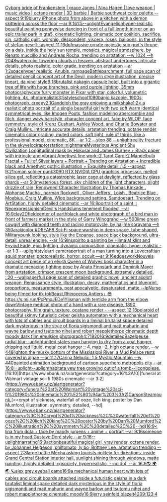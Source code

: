 [Cyborg bride of Frankenstein | grace Jones | Nina Hagen |  love weapon | music video | octane render | 3D barbie  | Barbie southwest color palette  --aspect 9:19](https://www.ebank.nz/aiartgenerator?category=Cyborg%20bride%20of%20Frankenstein%20%7C%20grace%20Jones%20%7C%20Nina%20Hagen%20%7C%20%20love%20weapon%20%7C%20music%20video%20%7C%20octane%20render%20%7C%203D%20barbie%20%20%7C%20Barbie%20southwest%20color%20palette%20%20--aspect%209%3A19)[blurry iPhone photo from above  in a kitchen with a demon skittering across the floor  —ar 9:16](https://www.ebank.nz/aiartgenerator?category=blurry%20iPhone%20photo%20from%20above%20%20in%20a%20kitchen%20with%20a%20demon%20skittering%20across%20the%20floor%20%20%E2%80%94ar%209%3A16)[1:5](https://www.ebank.nz/aiartgenerator?category=1%3A5)[--uplight](https://www.ebank.nz/aiartgenerator?category=--uplight)[Evangelion](https://www.ebank.nz/aiartgenerator?category=Evangelion)[hyper-realistic beautiful painting  pennywise dancing in front of a full length mirror on an epic trailer park in gta5, cinematic lighting, cinematic composition, sacrifice, sin, catholic guilt, worship, despondent, viscera, roses, balloons, in the style of stefan gesell--aspect 11:16](https://www.ebank.nz/aiartgenerator?category=hyper-realistic%20beautiful%20painting%20%20pennywise%20dancing%20in%20front%20of%20a%20full%20length%20mirror%20on%20an%20epic%20trailer%20park%20in%20gta5%2C%20cinematic%20lighting%2C%20cinematic%20composition%2C%20sacrifice%2C%20sin%2C%20catholic%20guilt%2C%20worship%2C%20despondent%2C%20viscera%2C%20roses%2C%20balloons%2C%20in%20the%20style%20of%20stefan%20gesell--aspect%2011%3A16)[dof](https://www.ebank.nz/aiartgenerator?category=dof)[massive ornate majestic sun god's throne on a dais, inside the holy sun temple, mosaics, magical atmosphere, by Renato muccillo and Andreas Rocha, trending on artstation  --w 1024 --h 2048](https://www.ebank.nz/aiartgenerator?category=massive%20ornate%20majestic%20sun%20god%27s%20throne%20on%20a%20dais%2C%20inside%20the%20holy%20sun%20temple%2C%20mosaics%2C%20magical%20atmosphere%2C%20by%20Renato%20muccillo%20and%20Andreas%20Rocha%2C%20trending%20on%20artstation%20%20--w%201024%20--h%202048)[watercolor towering clouds in heaven, abstract undertones, intricate details, photo realistic, color grade, trending on artstation --ar 1:2](https://www.ebank.nz/aiartgenerator?category=watercolor%20towering%20clouds%20in%20heaven%2C%20abstract%20undertones%2C%20intricate%20details%2C%20photo%20realistic%2C%20color%20grade%2C%20trending%20on%20artstation%20--ar%201%3A2)[space](https://www.ebank.nz/aiartgenerator?category=space)[hyper realistic, Anubis, rampage](https://www.ebank.nz/aiartgenerator?category=hyper%20realistic%2C%20Anubis%2C%20rampage)[Battle](https://www.ebank.nz/aiartgenerator?category=Battle)[parchment, full page scan of detailed pencil concept art of the Devil, modern style illustration, precise lineart, da vinci style](https://www.ebank.nz/aiartgenerator?category=parchment%2C%20full%20page%20scan%20of%20detailed%20pencil%20concept%20art%20of%20the%20Devil%2C%20modern%20style%20illustration%2C%20precise%20lineart%2C%20da%20vinci%20style)[9:16](https://www.ebank.nz/aiartgenerator?category=9%3A16)[brutalist nakagin capsule hotel, built into a gigantic tree of life with huge branches, pink and purple lighting, 35mm photography](https://www.ebank.nz/aiartgenerator?category=brutalist%20nakagin%20capsule%20hotel%2C%20built%20into%20a%20gigantic%20tree%20of%20life%20with%20huge%20branches%2C%20pink%20and%20purple%20lighting%2C%2035mm%20photography)[cute furry monster in Pixar with star, colorful, volumetric lighting, 4k, photorealistic](https://www.ebank.nz/aiartgenerator?category=cute%20furry%20monster%20in%20Pixar%20with%20star%2C%20colorful%2C%20volumetric%20lighting%2C%204k%2C%20photorealistic)[3:5](https://www.ebank.nz/aiartgenerator?category=3%3A5)[style](https://www.ebank.nz/aiartgenerator?category=style)[school](https://www.ebank.nz/aiartgenerator?category=school)[1080](https://www.ebank.nz/aiartgenerator?category=1080)[banjo kazooie, 1900s, photograph, creepy](https://www.ebank.nz/aiartgenerator?category=banjo%20kazooie%2C%201900s%2C%20photograph%2C%20creepy)[2.1](https://www.ebank.nz/aiartgenerator?category=2.1)[Gandolph the gray enjoying a milkshake](https://www.ebank.nz/aiartgenerator?category=Gandolph%20the%20gray%20enjoying%20a%20milkshake)[1:2](https://www.ebank.nz/aiartgenerator?category=1%3A2)[< a realistic photo portrait of a single beautiful girl with two soft warm identical symmetrical eyes, like Imogen Poots, fashion modeling abercrombie and fitch, danger wavy hairstyle, character concept art, face by WLOP, face symmetry, style of Krenz Cushart, Ashley Wood, and Charlie Bowater and Craig Mullins, intricate accurate details, artstation trending, octane render, cinematic color grading, muted colors, soft light, rule of thirds, like a professional model, cinematic, 8K --ar 1:2 --stop 88 --uplight](https://www.ebank.nz/aiartgenerator?category=%3C%20a%20realistic%20photo%20portrait%20of%20a%20single%20beautiful%20girl%20with%20two%20soft%20warm%20identical%20symmetrical%20eyes%2C%20like%20Imogen%20Poots%2C%20fashion%20modeling%20abercrombie%20and%20fitch%2C%20danger%20wavy%20hairstyle%2C%20character%20concept%20art%2C%20face%20by%20WLOP%2C%20face%20symmetry%2C%20style%20of%20Krenz%20Cushart%2C%20Ashley%20Wood%2C%20and%20Charlie%20Bowater%20and%20Craig%20Mullins%2C%20intricate%20accurate%20details%2C%20artstation%20trending%2C%20octane%20render%2C%20cinematic%20color%20grading%2C%20muted%20colors%2C%20soft%20light%2C%20rule%20of%20thirds%2C%20like%20a%20professional%20model%2C%20cinematic%2C%208K%20--ar%201%3A2%20--stop%2088%20--uplight)[reality fracture in the sky](https://www.ebank.nz/aiartgenerator?category=reality%20fracture%20in%20the%20sky)[velociraptor](https://www.ebank.nz/aiartgenerator?category=velociraptor)[station](https://www.ebank.nz/aiartgenerator?category=station)[::nightmare](https://www.ebank.nz/aiartgenerator?category=%3A%3Anightmare)[Mysterious Ancient Shu Civilization,Longitudinal  mask by Hokusai and James Gurney + Black paper with intricate and vibrant Amethyst line work::2 Tarot Card::2 Mandelbulb Fractal + Full of Silver layers + Portrait + Trending on Artstation + Incredible black and Amethyst gothic illustration + Exquisite detail::1.5 --aspect 9:21](https://www.ebank.nz/aiartgenerator?category=Mysterious%20Ancient%20Shu%20Civilization%2CLongitudinal%20%20mask%20by%20Hokusai%20and%20James%20Gurney%20%2B%20Black%20paper%20with%20intricate%20and%20vibrant%20Amethyst%20line%20work%3A%3A2%20Tarot%20Card%3A%3A2%20Mandelbulb%20Fractal%20%2B%20Full%20of%20Silver%20layers%20%2B%20Portrait%20%2B%20Trending%20on%20Artstation%20%2B%20Incredible%20black%20and%20Amethyst%20gothic%20illustration%20%2B%20Exquisite%20detail%3A%3A1.5%20--aspect%209%3A21)[roman soldier punk](https://www.ebank.nz/aiartgenerator?category=roman%20soldier%20punk)[3090 RTX NVIDIA GPU graphics processor, melted silica gel, reflecting a catastrophic laser cage at daylight, reflected by glass shards --ar 5:3](https://www.ebank.nz/aiartgenerator?category=3090%20RTX%20NVIDIA%20GPU%20graphics%20processor%2C%20melted%20silica%20gel%2C%20reflecting%20a%20catastrophic%20laser%20cage%20at%20daylight%2C%20reflected%20by%20glass%20shards%20--ar%205%3A3)[mysterious forest, sky children of the light characters, slight drizzle of rain, Renowned Character Illustration by Thomas Kinkade , Alphonse Mucha , norman Rockwell , Oliver Jeffers , Loish , Beatrice Blue , Moebius. Craig Mullins, Wlop background setting, Samdoesart. Trending on ArtStation. highly detailed cinematic --ar 16:8](https://www.ebank.nz/aiartgenerator?category=mysterious%20forest%2C%20sky%20children%20of%20the%20light%20characters%2C%20slight%20drizzle%20of%20rain%2C%20Renowned%20Character%20Illustration%20by%20Thomas%20Kinkade%20%2C%20Alphonse%20Mucha%20%2C%20norman%20Rockwell%20%2C%20Oliver%20Jeffers%20%2C%20Loish%20%2C%20Beatrice%20Blue%20%2C%20Moebius.%20Craig%20Mullins%2C%20Wlop%20background%20setting%2C%20Samdoesart.%20Trending%20on%20ArtStation.%20highly%20detailed%20cinematic%20--ar%2016%3A8)[portrait of a saint :: Neoexpressionism](https://www.ebank.nz/aiartgenerator?category=portrait%20of%20a%20saint%20%3A%3A%20Neoexpressionism)[Devil's Hand](https://www.ebank.nz/aiartgenerator?category=Devil%27s%20Hand)[slums tenement flooded, --ar 16:9](https://www.ebank.nz/aiartgenerator?category=slums%20tenement%20flooded%2C%20--ar%2016%3A9)[clay](https://www.ebank.nz/aiartgenerator?category=clay)[2D](https://www.ebank.nz/aiartgenerator?category=2D)[field](https://www.ebank.nz/aiartgenerator?category=field)[center of earth](https://www.ebank.nz/aiartgenerator?category=center%20of%20earth)[black and white photograph of a bird man in front of farmers market in the style of Garry Winogrand —w 500](https://www.ebank.nz/aiartgenerator?category=black%20and%20white%20photograph%20of%20a%20bird%20man%20in%20front%20of%20farmers%20market%20in%20the%20style%20of%20Garry%20Winogrand%20%E2%80%94w%20500)[lime green cowgirl with diamond teeth and racing motorcycle, by hajime sorayama —h 350](https://www.ebank.nz/aiartgenerator?category=lime%20green%20cowgirl%20with%20diamond%20teeth%20and%20racing%20motorcycle%2C%20by%20hajime%20sorayama%20%E2%80%94h%20350)[araki](https://www.ebank.nz/aiartgenerator?category=araki)[color #D6EAF8 Sci-Fi space warship in deep space, tube shaped, Militarypunk looking, style like the Expanse, space black background, ultra-detail, unreal engine, --ar 16:9](https://www.ebank.nz/aiartgenerator?category=color%20%23D6EAF8%20Sci-Fi%20space%20warship%20in%20deep%20space%2C%20tube%20shaped%2C%20Militarypunk%20looking%2C%20style%20like%20the%20Expanse%2C%20space%20black%20background%2C%20ultra-detail%2C%20unreal%20engine%2C%20--ar%2016%3A9)[insspirito a painting by Hilma af klint and Eyvind Earle, epic lighting, dynamic composition, cinematic, hyper realistic --ar 1:3 --uplight](https://www.ebank.nz/aiartgenerator?category=insspirito%20a%20painting%20by%20Hilma%20af%20klint%20and%20Eyvind%20Earle%2C%20epic%20lighting%2C%20dynamic%20composition%2C%20cinematic%2C%20hyper%20realistic%20--ar%201%3A3%20--uplight)[style](https://www.ebank.nz/aiartgenerator?category=style)[arri camera](https://www.ebank.nz/aiartgenerator?category=arri%20camera)[portrait of a man turning into a Lovecraftian squid monster, photorealistic, horror, occult —ar 9:16](https://www.ebank.nz/aiartgenerator?category=portrait%20of%20a%20man%20turning%20into%20a%20Lovecraftian%20squid%20monster%2C%20photorealistic%2C%20horror%2C%20occult%20%E2%80%94ar%209%3A16)[edges](https://www.ebank.nz/aiartgenerator?category=edges)[work](https://www.ebank.nz/aiartgenerator?category=work)[Nouvel](https://www.ebank.nz/aiartgenerator?category=Nouvel)[a concept art piece of an elvish Queen of Wolves boss character in a dramatic menacing fighting pose by Anato Finnstark and Dominik Mayer from artstation. crimson crescent moon background. extremely detailed. ::20 --wallpaper](https://www.ebank.nz/aiartgenerator?category=a%20concept%20art%20piece%20of%20an%20elvish%20Queen%20of%20Wolves%20boss%20character%20in%20a%20dramatic%20menacing%20fighting%20pose%20by%20Anato%20Finnstark%20and%20Dominik%20Mayer%20from%20artstation.%20crimson%20crescent%20moon%20background.%20extremely%20detailed.%20%3A%3A20%20--wallpaper)[full page scan of detailed graphic novel, ancient axolotl weapon, Renaissance style, illustration, decay, mathematics and blueprint, proportions, measurements, post apocalyptic, desaturated, matte --lp](https://www.ebank.nz/aiartgenerator?category=full%20page%20scan%20of%20detailed%20graphic%20novel%2C%20ancient%20axolotl%20weapon%2C%20Renaissance%20style%2C%20illustration%2C%20decay%2C%20mathematics%20and%20blueprint%2C%20proportions%2C%20measurements%2C%20post%20apocalyptic%2C%20desaturated%2C%20matte%20--lp)[Nurse being filmed for tik tok](https://www.ebank.nz/aiartgenerator?category=Nurse%20being%20filmed%20for%20tik%20tok)[Beast,Rhinoceros,Antlers」](https://www.ebank.nz/aiartgenerator?category=Beast%2CRhinoceros%2CAntlers%E3%80%8D)[😎](https://www.ebank.nz/aiartgenerator?category=%F0%9F%98%8E)[<https://s.mj.run/PcPmxJEDe1Y>](https://www.ebank.nz/aiartgenerator?category=%3Chttps%3A//s.mj.run/PcPmxJEDe1Y%3E)[lis](https://www.ebank.nz/aiartgenerator?category=lis)[man with tenticle arm from the elbow down](https://www.ebank.nz/aiartgenerator?category=man%20with%20tenticle%20arm%20from%20the%20elbow%20down)[Vintage medical photo of a hand with a rare disease, 1890, photography, film grain, texture, ocatane render - --aspect 12:16](https://www.ebank.nz/aiartgenerator?category=Vintage%20medical%20photo%20of%20a%20hand%20with%20a%20rare%20disease%2C%201890%2C%20photography%2C%20film%20grain%2C%20texture%2C%20ocatane%20render%20-%20--aspect%2012%3A16)[polaroid of beautiful skinny futuristic cyber geisha automaton with a mechanical heart with lots of cables and circuit boards in a liminal brutalist space detailed dark mysterious in the style of floria sigismondi and matt mahurin and wayne barlow and tsutomo nihei and robert mapplethorpe cinematic depth moody dark film emulsion photograph](https://www.ebank.nz/aiartgenerator?category=polaroid%20of%20beautiful%20skinny%20futuristic%20cyber%20geisha%20automaton%20with%20a%20mechanical%20heart%20with%20lots%20of%20cables%20and%20circuit%20boards%20in%20a%20liminal%20brutalist%20space%20detailed%20dark%20mysterious%20in%20the%20style%20of%20floria%20sigismondi%20and%20matt%20mahurin%20and%20wayne%20barlow%20and%20tsutomo%20nihei%20and%20robert%20mapplethorpe%20cinematic%20depth%20moody%20dark%20film%20emulsion%20photograph)[4:7](https://www.ebank.nz/aiartgenerator?category=4%3A7)[1920](https://www.ebank.nz/aiartgenerator?category=1920)[16:9](https://www.ebank.nz/aiartgenerator?category=16%3A9)[detailed](https://www.ebank.nz/aiartgenerator?category=detailed)[Bazelgeuse, radial blur](https://www.ebank.nz/aiartgenerator?category=Bazelgeuse%2C%20radial%20blur)[--uplight](https://www.ebank.nz/aiartgenerator?category=--uplight)[united states map hanging to dry from a coat hanger, dripping red liquid, metal coat hanger :: 4, map ::2, high octane render, --w 448](https://www.ebank.nz/aiartgenerator?category=united%20states%20map%20hanging%20to%20dry%20from%20a%20coat%20hanger%2C%20dripping%20red%20liquid%2C%20metal%20coat%20hanger%20%3A%3A%204%2C%20map%20%3A%3A2%2C%20high%20octane%20render%2C%20--w%20448)[light](https://www.ebank.nz/aiartgenerator?category=light)[on the murky bottom of the Mississippi River, a Mud Palace rests covered in algae —ar 11:17](https://www.ebank.nz/aiartgenerator?category=on%20the%20murky%20bottom%20of%20the%20Mississippi%20River%2C%20a%20Mud%20Palace%20rests%20covered%20in%20algae%20%E2%80%94ar%2011%3A17)[Carina Nebula:: 1.5 Mystic Mountain --w 440](https://www.ebank.nz/aiartgenerator?category=Carina%20Nebula%3A%3A%201.5%20Mystic%20Mountain%20--w%20440)[painted animation background of cartoon superhero metropolis city --ar 16:8](https://www.ebank.nz/aiartgenerator?category=painted%20animation%20background%20of%20cartoon%20superhero%20metropolis%20city%20--ar%2016%3A8)[--uplight](https://www.ebank.nz/aiartgenerator?category=--uplight)[--uplight](https://www.ebank.nz/aiartgenerator?category=--uplight)[habitat](https://www.ebank.nz/aiartgenerator?category=habitat)[a yew tree growing out of a tomb](https://www.ebank.nz/aiartgenerator?category=a%20yew%20tree%20growing%20out%20of%20a%20tomb)[--ll](https://www.ebank.nz/aiartgenerator?category=--ll)[congolese.](https://www.ebank.nz/aiartgenerator?category=congolese.)[16:10](https://www.ebank.nz/aiartgenerator?category=16%3A10)[funeral at Walmart vintage sci-fi 1980s cinematic —ar 3:2](https://www.ebank.nz/aiartgenerator?category=funeral%20at%20Walmart%20vintage%20sci-fi%201980s%20cinematic%20%E2%80%94ar%203%3A2)[Carson](https://www.ebank.nz/aiartgenerator?category=Carson)[Steampunk.](https://www.ebank.nz/aiartgenerator?category=Steampunk.)[<<crypt of sickness, waterfall of ooze, lich king, poster by Dan Mumford, illustration, symmetry, detailed, --hd](https://www.ebank.nz/aiartgenerator?category=%3C%3Ccrypt%20of%20sickness%2C%20waterfall%20of%20ooze%2C%20lich%20king%2C%20poster%20by%20Dan%20Mumford%2C%20illustration%2C%20symmetry%2C%20detailed%2C%20--hd)[16:9](https://www.ebank.nz/aiartgenerator?category=16%3A9)[< lina from dota + face by mandy jurgens + anime + portrait --ar 9:16](https://www.ebank.nz/aiartgenerator?category=%3C%20lina%20from%20dota%20%2B%20face%20by%20mandy%20jurgens%20%2B%20anime%20%2B%20portrait%20--ar%209%3A16)[someone is in my head  Gustave Doré style --ar 9:16](https://www.ebank.nz/aiartgenerator?category=someone%20is%20in%20my%20head%20%20Gustave%20Dor%C3%A9%20style%20--ar%209%3A16)[--uplight](https://www.ebank.nz/aiartgenerator?category=--uplight)[narrating](https://www.ebank.nz/aiartgenerator?category=narrating)[16:9](https://www.ebank.nz/aiartgenerator?category=16%3A9)[action](https://www.ebank.nz/aiartgenerator?category=action)[beautiful magical girl, vray render, octane render, by Johannes Helgeson, philtomato, ly bo, Brittney Lee, artstation trending --aspect 2:3](https://www.ebank.nz/aiartgenerator?category=beautiful%20magical%20girl%2C%20vray%20render%2C%20octane%20render%2C%20by%20Johannes%20Helgeson%2C%20philtomato%2C%20ly%20bo%2C%20Brittney%20Lee%2C%20artstation%20trending%20--aspect%202%3A3)[large battle Mecha asking tourists politely for directions, inside Grand Central Station interior hall, sunlight shining through windows, matte painting, highly detailed, cgsociety, hyperrealistic, --no dof, --ar 16:9](https://www.ebank.nz/aiartgenerator?category=large%20battle%20Mecha%20asking%20tourists%20politely%20for%20directions%2C%20inside%20Grand%20Central%20Station%20interior%20hall%2C%20sunlight%20shining%20through%20windows%2C%20matte%20painting%2C%20highly%20detailed%2C%20cgsociety%2C%20hyperrealistic%2C%20--no%20dof%2C%20--ar%2016%3A9)[🌎 🌍 🌏 🪐](https://www.ebank.nz/aiartgenerator?category=%F0%9F%8C%8E%20%F0%9F%8C%8D%20%F0%9F%8C%8F%20%F0%9F%AA%90)[alex grey eyeball camo](https://www.ebank.nz/aiartgenerator?category=alex%20grey%20eyeball%20camo)[16:9](https://www.ebank.nz/aiartgenerator?category=16%3A9)[a mechanical human heart with lots of cables and circuit boards attached inside a futuristic geisha in a dark brutalist liminal space detailed dark mysterious in the style of floria sigismondi and matt mahurin and wayne barlow and tsutomu nihei and robert mapplethorpe cinematic moody](https://www.ebank.nz/aiartgenerator?category=a%20mechanical%20human%20heart%20with%20lots%20of%20cables%20and%20circuit%20boards%20attached%20inside%20a%20futuristic%20geisha%20in%20a%20dark%20brutalist%20liminal%20space%20detailed%20dark%20mysterious%20in%20the%20style%20of%20floria%20sigismondi%20and%20matt%20mahurin%20and%20wayne%20barlow%20and%20tsutomu%20nihei%20and%20robert%20mapplethorpe%20cinematic%20moody)[16:9](https://www.ebank.nz/aiartgenerator?category=16%3A9)[jerry seinfeld blazeit420](https://www.ebank.nz/aiartgenerator?category=jerry%20seinfeld%20blazeit420)[9:12](https://www.ebank.nz/aiartgenerator?category=9%3A12)[3:4](https://www.ebank.nz/aiartgenerator?category=3%3A4)